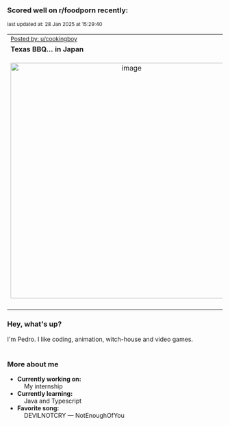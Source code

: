 ### Scored well on r/foodporn recently:

<p align="left"><sub>last updated at: 28 Jan 2025 at 15:29:40</sub></p>

|   |
| --- |
| <sub>[Posted by: u/cookingboy][source]</sub> |
| **Texas BBQ… in Japan** | 
|<p align="center"> <img alt="image" src="https://i.redd.it/zwz35tn25hee1.jpeg" width="550" /> </p>|
|   |

### Hey, what's up?

I'm Pedro. I like coding, animation, witch-house and video games.<br><br>

### More about me
- **Currently working on:**  
&nbsp;&nbsp;&nbsp;&nbsp;My internship
- **Currently learning:**  
&nbsp;&nbsp;&nbsp;&nbsp;Java and Typescript
- **Favorite song:**  
&nbsp;&nbsp;&nbsp;&nbsp;DEVILNOTCRY — NotEnoughOfYou<br><br>

  



  
  
  
[linkedin]: https://linkedin.com/in/pedro-h-r-gomes-8a487b14a/
[gmail]: mailto:pilique11@gmail.com
[source]: https://reddit.com/r/FoodPorn/comments/1i735w1/texas_bbq_in_japan/
[redditAPI]: https://www.reddit.com/dev/api/